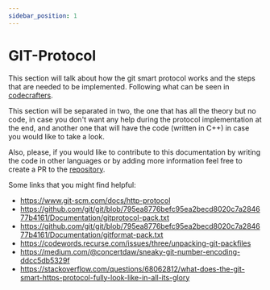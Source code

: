 ```yaml
---
sidebar_position: 1
---
```


# GIT-Protocol

This section will talk about how the git smart protocol works and the steps that are needed to be implemented.
Following what can be seen in [codecrafters](https://app.codecrafters.io/courses/git/introduction).

This section will be separated in two, the one that has all the theory but no code, in case
you don't want any help during the protocol implementation at the end, and another one that will
have the code (written in C++) in case you would like to take a look.

Also, please, if you would like to contribute to this documentation by writing the code in other
languages or by adding more information feel free to create a PR to the [repository]("https://github.com/i27ae15/git").

Some links that you might find helpful:

* https://www.git-scm.com/docs/http-protocol
* https://github.com/git/git/blob/795ea8776befc95ea2becd8020c7a284677b4161/Documentation/gitprotocol-pack.txt
* https://github.com/git/git/blob/795ea8776befc95ea2becd8020c7a284677b4161/Documentation/gitformat-pack.txt
* https://codewords.recurse.com/issues/three/unpacking-git-packfiles
* https://medium.com/@concertdaw/sneaky-git-number-encoding-ddcc5db5329f
* https://stackoverflow.com/questions/68062812/what-does-the-git-smart-https-protocol-fully-look-like-in-all-its-glory